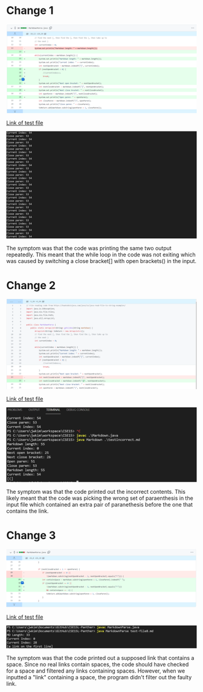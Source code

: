 # Change 1

![Image](error1.png)

[Link of test file](https://github.com/AnniePhan02/markdown-parse/blob/main/testincorrect.md)

![Image](symptom1.png)

The symptom was that the code was printing the same two output repeatedly. This meant that the while loop in the code was not exiting which was caused by switching a close bracket[] with open brackets() in the input.

# Change 2

![Image](error2.png)

[Link of test file](https://github.com/AnniePhan02/markdown-parse/blob/main/test2incorrect.md)

![Image](symptom2.png)

The symptom was that the code printed out the incorrect contents. This likely meant that the code was picking the wrong set of paraenthesis in the input file which contained an extra pair of paranethesis before the one that contains the link.

# Change 3

![Image](error3.png)

[Link of test file](https://github.com/lbryton/CSE15L-Panther/commit/9d71066e913331140038a64bcca98484ba6fca07)

![Image](symptom3.png)

The symptom was that the code printed out a supposed link that contains a space. Since no real links contain spaces, the code should have checked for a space and filtered any links containing spaces. However, when we inputted a "link" containing a space, the program didn't filter out the faulty link.